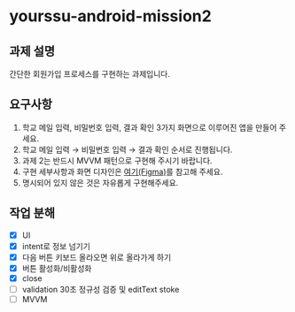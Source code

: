 # yourssu-android-mission2
## 과제 설명

간단한 회원가입 프로세스를 구현하는 과제입니다.

## 요구사항

1. 학교 메일 입력, 비밀번호 입력, 결과 확인 3가지 화면으로 이루어진 앱을 만들어 주세요.
2. 학교 메일 입력 → 비밀번호 입력 → 결과 확인 순서로 진행됩니다.
3. 과제 2는 반드시 MVVM 패턴으로 구현해 주시기 바랍니다.
4. 구현 세부사항과 화면 디자인은 [여기(Figma)](https://www.figma.com/file/Gqnw00NNtKZ46KkloVcWKV/2023-1-%EC%95%88%EB%93%9C%EB%A1%9C%EC%9D%B4%EB%93%9C-%ED%8C%80-%EB%A6%AC%EC%BF%A0%EB%A5%B4%ED%8C%85-%EA%B3%BC%EC%A0%9C-2?node-id=0%3A1&t=6mhI34FEfTidBBiN-1)를 참고해 주세요.
5. 명시되어 있지 않은 것은 자유롭게 구현해주세요.

## 작업 분해
- [x] UI  
- [x] intent로 정보 넘기기  
- [x] 다음 버튼 키보드 올라오면 위로 올라가게 하기
- [x] 버튼 활성화/비활성화
- [x] close
- [ ] validation 30초 정규성 검증 및 editText stoke  
- [ ] MVVM  
